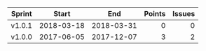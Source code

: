 | Sprint | Start      | End        | Points  | Issues  |
| ------ | ---------- | ---------- | ------: | ------: |
| v1.0.1 | 2018-03-18 | 2018-03-31 | 0       | 0       |
| v1.0.0 | 2017-06-05 | 2017-12-07 | 3       | 2       |
